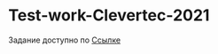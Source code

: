 Test-work-Clevertec-2021
=====================
Задание доступно по [Ссылке](https://drive.google.com/file/d/10F5ba0dmUw3FbD2Ky9qQhPQve7lONdhG/view?usp=sharing)
